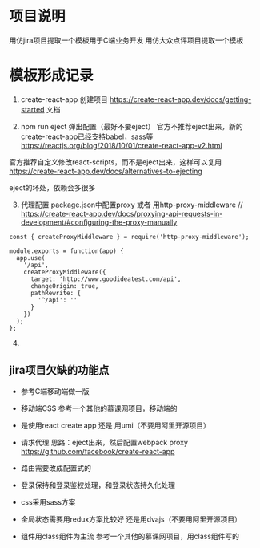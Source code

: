 

# 项目说明

用仿jira项目提取一个模板用于C端业务开发
用仿大众点评项目提取一个模板


# 模板形成记录
1. create-react-app 创建项目
  https://create-react-app.dev/docs/getting-started 文档

2. npm run eject 弹出配置（最好不要eject）
  官方不推荐eject出来，新的create-react-app已经支持babel，sass等
  https://reactjs.org/blog/2018/10/01/create-react-app-v2.html

  官方推荐自定义修改react-scripts，而不是eject出来，这样可以复用
  https://create-react-app.dev/docs/alternatives-to-ejecting

  eject的坏处，依赖会多很多

3. 代理配置
  package.json中配置proxy
  或者
  用http-proxy-middleware
  // https://create-react-app.dev/docs/proxying-api-requests-in-development/#configuring-the-proxy-manually

  ```
  const { createProxyMiddleware } = require('http-proxy-middleware');

  module.exports = function(app) {
    app.use(
      '/api',
      createProxyMiddleware({
        target: 'http://www.goodideatest.com/api',
        changeOrigin: true,
        pathRewrite: {
          '^/api': ''
        }
      })
    );
  };
  ```

4. 



## jira项目欠缺的功能点

* 参考C端移动端做一版

* 移动端CSS
  参考一个其他的慕课网项目，移动端的

* 是使用react create app 还是 用umi（不要用阿里开源项目）

* 请求代理
  思路：eject出来，然后配置webpack proxy
  https://github.com/facebook/create-react-app

* 路由需要改成配置式的

* 登录保持和登录鉴权处理，和登录状态持久化处理

* css采用sass方案

* 全局状态需要用redux方案比较好
  还是用dvajs（不要用阿里开源项目）

* 组件用class组件为主流
  参考一个其他的慕课网项目，用class组件写的

